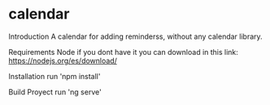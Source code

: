 # calendar
Introduction
A calendar for adding reminderss, without any calendar library.

Requirements
Node if you dont have it you can download in this link: https://nodejs.org/es/download/

Installation
run 'npm install'

Build Proyect
run 'ng serve'
